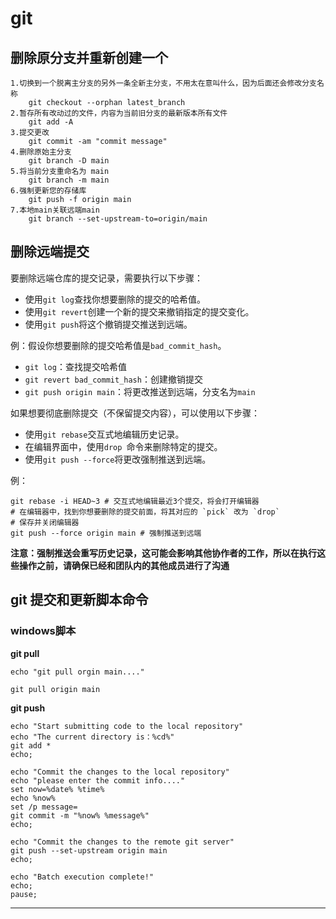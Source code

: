 # git

## <a id="scyfz">删除原分支并重新创建一个</a>

~~~
1.切换到一个脱离主分支的另外一条全新主分支，不用太在意叫什么，因为后面还会修改分支名称
	git checkout --orphan latest_branch
2.暂存所有改动过的文件，内容为当前旧分支的最新版本所有文件
 	git add -A
3.提交更改
 	git commit -am "commit message"
4.删除原始主分支
	git branch -D main
5.将当前分支重命名为 main
	git branch -m main
6.强制更新您的存储库
	git push -f origin main
7.本地main关联远端main
	git branch --set-upstream-to=origin/main
~~~

## <a id="scydtj">删除远端提交</a>

要删除远端仓库的提交记录，需要执行以下步骤：

- 使用`git log`查找你想要删除的提交的哈希值。
- 使用`git revert`创建一个新的提交来撤销指定的提交变化。
- 使用`git push`将这个撤销提交推送到远端。

例：假设你想要删除的提交哈希值是`bad_commit_hash`。

- `git log`：查找提交哈希值
- `git revert bad_commit_hash`：创建撤销提交
- `git push origin main`：将更改推送到远端，分支名为`main`

如果想要彻底删除提交（不保留提交内容），可以使用以下步骤：

- 使用`git rebase`交互式地编辑历史记录。
- 在编辑界面中，使用`drop `命令来删除特定的提交。
- 使用`git push --force`将更改强制推送到远端。

例：
```
git rebase -i HEAD~3 # 交互式地编辑最近3个提交，将会打开编辑器
# 在编辑器中，找到你想要删除的提交前面，将其对应的 `pick` 改为 `drop`
# 保存并关闭编辑器
git push --force origin main # 强制推送到远端
```

**注意：强制推送会重写历史记录，这可能会影响其他协作者的工作，所以在执行这些操作之前，请确保已经和团队内的其他成员进行了沟通**

## <a id="tjgxml">git 提交和更新脚本命令</a>

### <a id="win_bat">windows脚本</a>

**git pull**
```shell
echo "git pull orgin main...."

git pull origin main
```

**git push**
```shell
echo "Start submitting code to the local repository"
echo "The current directory is：%cd%"
git add *
echo;

echo "Commit the changes to the local repository"
echo "please enter the commit info...."
set now=%date% %time%
echo %now%
set /p message=
git commit -m "%now% %message%"
echo;

echo "Commit the changes to the remote git server"
git push --set-upstream origin main
echo;

echo "Batch execution complete!"
echo;
pause;
```


----
